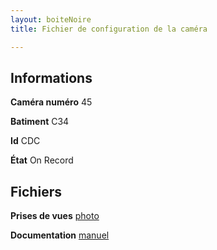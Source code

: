 ```yaml
---
layout: boiteNoire
title: Fichier de configuration de la caméra

---
```


## Informations

**Caméra numéro** 45

**Batiment** C34

**Id** CDC

**État** On Record

## Fichiers

**Prises de vues** [photo](http://coupedescampagnes.github.io/CrackingTheBox/image/camera.png)

**Documentation** [manuel](https://coupedescampagnes.github.io/CrackingTheBox/camera/manuel.html)

